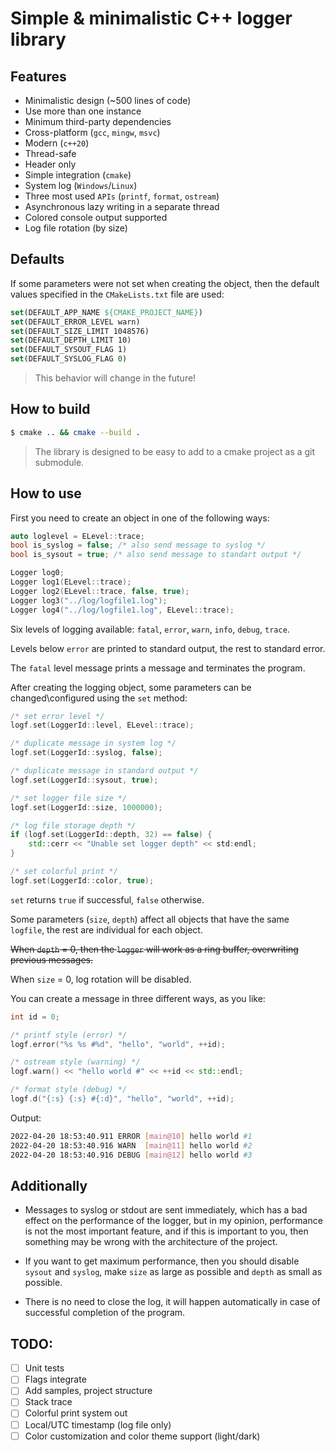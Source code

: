 # Simple & minimalistic C++ logger library

## Features

 - Minimalistic design (~500 lines of code)
 - Use more than one instance
 - Minimum third-party dependencies
 - Cross-platform (`gcc`, `mingw`, `msvc`)
 - Modern (`c++20`)
 - Thread-safe
 - Header only
 - Simple integration (`cmake`)
 - System log (`Windows`/`Linux`)
 - Three most used `APIs` (`printf`, `format`, `ostream`)
 - Asynchronous lazy writing in a separate thread
 - Colored console output supported
 - Log file rotation (by size)

## Defaults

If some parameters were not set when creating the object, then the default values specified in the `CMakeLists.txt` file are used:
 
```cmake
set(DEFAULT_APP_NAME ${CMAKE_PROJECT_NAME})
set(DEFAULT_ERROR_LEVEL warn)
set(DEFAULT_SIZE_LIMIT 1048576)
set(DEFAULT_DEPTH_LIMIT 10)
set(DEFAULT_SYSOUT_FLAG 1)
set(DEFAULT_SYSLOG_FLAG 0)
```

> This behavior will change in the future!

## How to build

```bash
$ cmake .. && cmake --build .
```
> The library is designed to be easy to add to a cmake project as a git submodule.

## How to use

First you need to create an object in one of the following ways:
 
```c++
auto loglevel = ELevel::trace;
bool is_syslog = false; /* also send message to syslog */
bool is_sysout = true; /* also send message to standart output */

Logger log0;
Logger log1(ELevel::trace);
Logger log2(ELevel::trace, false, true);
Logger log3("../log/logfile1.log");
Logger log4("../log/logfile1.log", ELevel::trace);
```

Six levels of logging available: `fatal`, `error`, `warn`, `info`, `debug`, `trace`.

Levels below `error` are printed to standard output, the rest to standard error.

The `fatal` level message prints a message and terminates the program.

After creating the logging object, some parameters can be changed\configured using the `set` method:
 
```c++
/* set error level */
logf.set(LoggerId::level, ELevel::trace);

/* duplicate message in system log */
logf.set(LoggerId::syslog, false);

/* duplicate message in standard output */
logf.set(LoggerId::sysout, true);

/* set logger file size */
logf.set(LoggerId::size, 1000000);

/* log file storage depth */
if (logf.set(LoggerId::depth, 32) == false) {
    std::cerr << "Unable set logger depth" << std:endl;
}

/* set colorful print */
logf.set(LoggerId::color, true);
```  

`set` returns `true` if successful, `false` otherwise.

Some parameters (`size`, `depth`) affect all objects that have the same `logfile`, the rest are individual for each object.

~~When `depth` = 0, then the `logger` will work as a ring buffer, overwriting previous messages.~~

When `size` = 0, log rotation will be disabled.

You can create a message in three different ways, as you like:

```c++
int id = 0;

/* printf style (error) */
logf.error("%s %s #%d", "hello", "world", ++id);

/* ostream style (warning) */
logf.warn() << "hello world #" << ++id << std::endl;

/* format style (debug) */
logf.d("{:s} {:s} #{:d}", "hello", "world", ++id);
```

Output:

```bash
2022-04-20 18:53:40.911 ERROR [main@10] hello world #1
2022-04-20 18:53:40.916 WARN  [main@11] hello world #2
2022-04-20 18:53:40.916 DEBUG [main@12] hello world #3
```

## Additionally

 - Messages to syslog or stdout are sent immediately, which has a bad effect on the performance of the logger, but in my opinion, performance is not the most important feature, and if this is important to you, then something may be wrong with the architecture of the project.
 
 - If you want to get maximum performance, then you should disable `sysout` and `syslog`, make `size` as large as possible and `depth` as small as possible.
 
 - There is no need to close the log, it will happen automatically in case of successful completion of the program.

## TODO:
 
 - [ ] Unit tests
 - [ ] Flags integrate
 - [ ] Add samples, project structure
 - [ ] Stack trace
 - [ ] Colorful print system out
 - [ ] Local/UTC timestamp (log file only)
 - [ ] Color customization and color theme support (light/dark)
